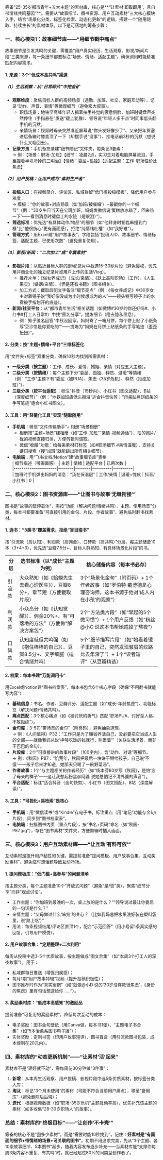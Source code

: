 筹备“25-35岁都市青年+五大主题”的素材库，核心是**“让素材‘即取即用’，且自带情绪共鸣基因”**。需要从“故事细节、图书资源、用户互动素材”三大核心模块入手，结合“场景化分类、标签化检索、动态化更新”的逻辑，搭建一个“随用随取、持续生长”的素材体系。以下是可落地的筹备步骤：


### **一、核心模块1：故事细节库——“用细节戳中痛点”**  
故事细节是引发共鸣的关键，需覆盖“用户真实经历、生活观察、影视/新闻片段”三类来源，每一条细节都要标注“场景、情绪、适配主题”，确保调用时能精准匹配内容需求。  


#### **1. 来源：3个“低成本高共鸣”渠道**  
##### （1）生活观察：从“日常碎片”中挖金矿  
- **观察维度**：聚焦目标人群的高频场景（通勤、加班、社交、家庭互动等），记录“动作、声音、表情”等微观细节（避免宏大叙事）。  
  - 职场场景：地铁早高峰年轻人抓着扶手补觉的疲惫侧脸、加班时键盘声突然停住（手指悬在“发送”键上犹豫）、领导说“年轻人多干点”时同事低头翻手机的沉默。  
  - 亲情场景：视频时母亲突然凑近屏幕说“你头发好像少了”、父亲把年货塞进后备箱时膝盖顶了一下（却摆手说“没事”）、挂电话前3秒的沉默（想说什么又咽回去）。  
- **记录方法**：手机备忘录建“细节随记”文件夹，每条记3要素：  
  → 例：【场景：职场-加班】【细节：凌晨2点，实习生对着电脑屏幕流泪，手里捏着半块冷掉的三明治】【情绪：委屈+孤独】【适配主题：工作-职场性价比焦虑】  

##### （2）用户投稿：让用户成为“素材生产者”  
- **投稿入口**：在视频简介、评论区、私域群留“低门槛投稿模板”，降低用户参与难度：  
  → 模板：“你的故事+对应场景（如‘加班/被催婚’）+最戳你的一个细节”（例：“30岁生日当天在公司加班，妈妈发微信说‘蛋糕放冰箱了，回来热一下’——看到消息时键盘上的水迹（是眼泪）”）。  
- **筛选标准**：优先选“有具体动作/物品”的细节（如“他转身时钥匙串撞到门框”比“他很伤心”更有画面感），拒绝“纯情绪吐槽”（如“我好难”）。  
- **管理方式**：用Excel建“用户故事表”，字段包括“投稿人ID、故事细节、情绪标签、适配主题、已使用次数”（避免重复使用）。  

##### （3）影视/新闻：“二次加工”成“专属素材”  
- **影视片段**：从贴近目标人群的剧/纪录片中截选15-30秒片段（避免侵权，优先用非商业化的独立纪录片或用户上传的生活Vlog）。  
  - 推荐片单：《俗女养成记》（成长/亲情）、《跃上高阶职场》（工作）、《人生果实》（婚姻/亲情）、《但是还有书籍》（图书相关）。  
  - 加工方式：截取后配文字备注“细节亮点”（例：《俗女养成记》中30岁女主对着镜子说“我好像没成为小时候想成为的人”——镜头特写镜子上的水雾被手指划开的痕迹）。  
- **新闻/社交平台**：从“都市青年生活”相关话题（如微博#30岁的你还好吗#、小红书#打工人日常#）中找“匿名分享”，提炼细节（隐去隐私信息）。  
  - 例：知乎匿名回答“中秋没回家，妈妈寄了一箱月饼，每个饼上贴了小纸条写‘豆沙馅是你爱吃的’”——提炼为“妈妈在月饼上贴纸条的手写笔迹（歪歪扭扭）”。  


#### **2. 分类：按“主题+情绪+平台”三维标签化**  
用“文件夹+标签”双重分类，确保10秒内找到所需素材：  
- **一级分类（按主题）**：工作、成长、爱情、婚姻、亲情（对应五大主题）。  
- **二级分类（按情绪）**：每个主题下分“委屈、孤独、释然、温暖”等情绪（例：“工作”主题下有“委屈（被PUA）、焦虑（35岁危机）、释然（拒绝加班）”）。  
- **三级分类（按平台适配）**：标注“抖音（15秒内）、小红书（图文适配）、B站（深度细节）”（例：“地铁加班族低头擦泪”适合抖音快剪；“母亲贴月饼纸条的手写笔迹”适合小红书图文）。  


#### **3. 工具：用“轻量化工具”实现“随取随用”**  
- **手机端**：微信“文件传输助手”+ 相册“场景相册”  
  - 相册按“主题+场景”建相册（如“工作-加班”“亲情-视频通话”），拍的照片/截的视频直接归类，方便剪辑时调取。  
  - 微信“收藏”功能：给每条素材打标签（如#职场细节 #亲情温暖），支持关键词搜索（搜“加班”就能跳出所有相关细节）。  
- **电脑端**：用“飞书文档/Notion”建“故事细节库”表格  
  | 细节描述（带画面感） | 主题   | 情绪   | 适配平台 | 已用次数 |  
  |----------------------|--------|--------|----------|----------|  
  | 加班时手机弹出妈妈的消息：“汤在保温层” | 工作/亲情 | 温暖+愧疚 | 抖音/小红书 | 0        |  


### **二、核心模块2：图书资源库——“让图书与故事‘无缝衔接’”**  
图书是“故事的延伸载体”，需按“功能（解决问题/情绪共鸣）、主题、使用场景”分类，每本书都要准备“可直接引用的金句、片段、作者故事”，避免临时翻书找素材。  


#### **1. 选书：“3类书”覆盖需求，拒绝“盲目囤书”**  
按“引流款（高认知）、利润款（高佣金）、口碑款（高共鸣）”分层，每主题储备10本（3+4+3），优先选“豆瓣7.5分+、目标人群熟知、有具体场景化片段”的书。  

| 分层       | 选书标准（以“成长”主题为例）                                                                 | 核心储备内容（每本书必存）                                                                 |  
|------------|----------------------------------------------------------------------------------------------|-----------------------------------------------------------------------------------------|  
| 引流款     | 大众熟知（如《蛤蟆先生去看心理医生》）、豆瓣8分+、章节短（方便截取片段）                          | 3个“场景化金句”（附页码）+ 1个作者故事（如“罗伯特·戴博德是心理咨询师，这本书源于他对‘成人内在小孩’的观察”） |  
| 利润款     | 小众高分（如《认知觉醒》）、佣金20%+、有“可落地的方法”（方便做“解决方案包”）                     | 2个“方法类片段”（如“早起的5个微习惯”）+ 1个用户反馈（如“粉丝@小C 说这本书帮她戒掉了熬夜”）       |  
| 口碑款     | 认知度低但共鸣强（如《抱住棒棒的自己》）、豆瓣8.5分+、文字细腻（适合情绪共鸣）                     | 5个“细节描写片段”（如“她看着镜子里的自己，突然发现皱眉的纹路比去年深了”）+ 1个“读者短评”（从豆瓣精选） |  


#### **2. 档案：每本书建“万能调用卡”**  
用Excel或Notion建“图书档案表”，每本书包含6个核心字段（确保“不用翻书就能写内容”）：  
- **基础信息**：书名、作者、豆瓣评分、适配主题（如“成长-年龄焦虑”）、功能标签（解决问题/情绪共鸣）。  
- **痛点匹配**：3个核心痛点（如《被讨厌的勇气》匹配“职场PUA、讨好型人格、不敢拒绝”）。  
- **金句库**：3-5句“带场景的金句”（附页码），避免抽象道理。  
  → 例：《人间值得》P32：“工作只是为了赚钱养活自己，没必要把它当成人生的全部——就像我妈总说‘挣够吃饭的钱就行，别累着’”（关联生活场景，而非干巴巴的金句）。  
- **片段库**：2个“可直接讲的故事片段”（100字内），含“动作、对话”等细节。  
  → 例：《秋园》P87：“饥荒年，秋园把最后一块饼干掰给孩子，自己说‘不饿’——孩子后来才知道，她那天只喝了一碗野菜汤”。  
- **作者故事**：1个“与主题相关的作者经历”（如“杨本芬80岁写《秋园》，是怕‘忘了母亲的样子’——这让我想起粉丝@阿婆 说她总怕记不清外婆的声音”）。  
- **平台适配**：标注“适合抖音（金句快剪）、小红书（图文搭配）、B站（深度解读）”。  


#### **3. 工具：“可视化+易检索”是核心**  
- **手机端**：用“微信读书”或“Kindle”存电子书，标注重点（用“笔记”功能存金句/片段），同步到“图书档案表”。  
- **电脑端**：扫描图书内页（重点片段），按“书名+页码”命名（如“秋园-P87.jpg”），存在“图书素材”文件夹，方便剪辑时插入画面。  


### **三、核心模块3：用户互动素材库——“让互动‘有料可依’”**  
互动素材是提升用户粘性的关键，需提前准备“提问模板、用户故事合集、互动奖励素材”，避免临时想话题导致互动冷场。  


#### **1. 提问模板库：“低门槛+高参与”的问题清单**  
按主题分类，每个主题准备10个“开放式问题”（避免“是/否”类），聚焦“细节分享”而非“观点讨论”。  
- 工作主题：“你加班到最晚的一次，桌上放的是什么？”“领导说过最让你委屈的一句话是什么？”  
- 亲情主题：“父母做过什么‘笨拙’的关心？（比如我妈总把水果洗好装在塑料袋里，说‘路上吃’）”  
- 用法：每条视频结尾/评论区置顶1个，配合“示范回答”（用小号留1条真实感的回复，引导用户模仿）。  


#### **2. 用户故事合集：“定期整理+二次利用”**  
每周从投稿中选3-5个优质故事，按主题做成“图文合集”（如“本周3个打工人的深夜故事”），用于：  
- 私域群每日推送（增强归属感）；  
- 每月1期“用户故事特辑”视频（提升投稿积极性）；  
- 图书推荐时作为“真实案例”（如“就像@小D 说的‘30岁没存款很焦虑’，《身份的焦虑》里有句话想送给你……”）。  


#### **3. 奖励素材库：“低成本高感知”的激励品**  
提前准备“可复用的奖励素材”，降低每次互动的成本：  
- 电子奖励：图书金句壁纸（用Canva做，每本书1张）、“主题电子书合集”（如“5本治愈系图书电子版”）；  
- 实体奖励：定制书签（印用户故事短评）、图书盲盒（用引流款图书包装，成本控制在20元内）。  


### **四、素材库的“动态更新机制”——“让素材‘活’起来”**  
素材库不是“建好就不动”，需每周花30分钟做“3件事”：  
1. **新增**：从本周生活观察、用户投稿、影视片段中选5条优质素材，按标签分类入库；  
2. **淘汰**：标记“3个月未使用”的素材（可能不符合当前用户痛点），移至“备用库”（避免删除后后悔）；  
3. **迭代**：根据视频数据（如“职场-35岁危机”主题互动率高），优先补充该主题的素材（如多收集“28-30岁职场人”的故事）。  


### **总结：素材库的“终极目标”——“让创作‘不卡壳’”**  
筹备的核心不是“囤多少素材”，而是“需要时能10秒找到”。记住：**好素材是“有画面的细节+带情绪的场景+可关联的图书”**。初期不用追求完美，先从“3个主题、各10条故事细节、5本图书”起步，随着内容发布逐步补充——当素材库能“支撑你每周3条内容不重复、有共鸣”时，就已经超过80%的同类型创作者了。